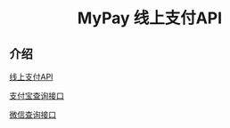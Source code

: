 <h1 align="center">MyPay 线上支付API</h1>

## 介绍

<a href="online_api.md"> 线上支付API </a>

<a href="alipay.md"> 支付宝查询接口 </a>

<a href="wechat.md"> 微信查询接口 </a>

